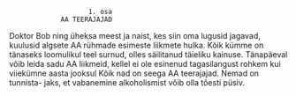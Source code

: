                         1. osa
                 AA TEERAJAJAD
   Doktor Bob ning üheksa meest ja naist, kes siin oma
lugusid jagavad, kuulusid algsete AA rühmade esimeste
liikmete hulka.
   Kõik kümme on tänaseks loomulikul teel surnud,
olles säilitanud täieliku kainuse.
   Tänapäeval võib leida sadu AA liikmeid, kellel ei ole
esinenud tagasilangust rohkem kui viiekümne aasta
jooksul
   Kõik nad on seega AA teerajajad. Nemad on tunnista-
jaks, et vabanemine alkoholismist võib olla tõesti püsiv.

